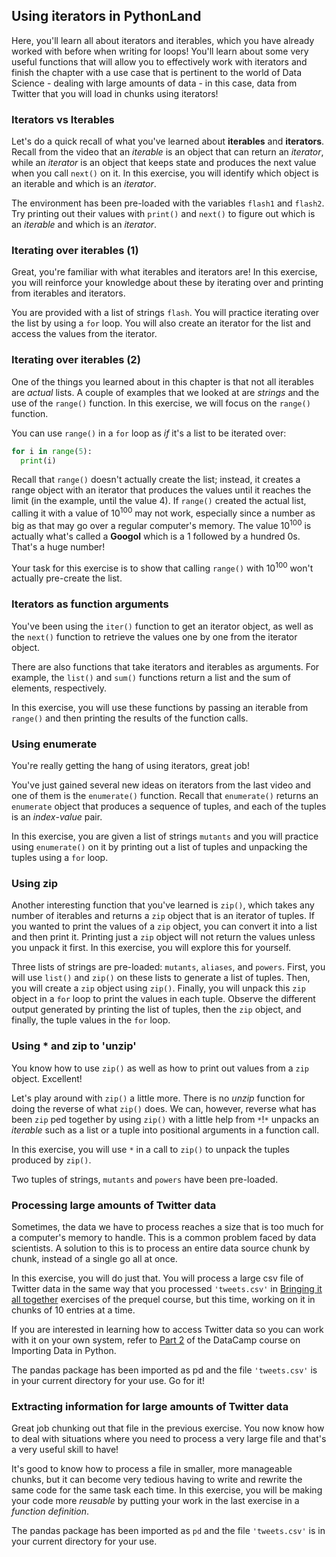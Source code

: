 ## Using iterators in PythonLand
Here, you'll learn all about iterators and iterables, which you have already worked with before when writing for loops! You'll learn about some very useful functions that will allow you to effectively work with iterators and finish the chapter with a use case that is pertinent to the world of Data Science - dealing with large amounts of data - in this case, data from Twitter that you will load in chunks using iterators!

### Iterators vs Iterables
Let's do a quick recall of what you've learned about **iterables** and **iterators**. Recall from the video that an *iterable* is an object that can return an *iterator*, while an *iterator* is an object that keeps state and produces the next value when you call `next()` on it. In this exercise, you will identify which object is an iterable and which is an *iterator*.

The environment has been pre-loaded with the variables `flash1` and `flash2`. Try printing out their values with `print()` and `next()` to figure out which is an *iterable* and which is an *iterator*.

### Iterating over iterables (1)
Great, you're familiar with what iterables and iterators are! In this exercise, you will reinforce your knowledge about these by iterating over and printing from iterables and iterators.

You are provided with a list of strings `flash`. You will practice iterating over the list by using a `for` loop. You will also create an iterator for the list and access the values from the iterator.

### Iterating over iterables (2)
One of the things you learned about in this chapter is that not all iterables are *actual* lists. A couple of examples that we looked at are *strings* and the use of the `range()` function. In this exercise, we will focus on the `range()` function.

You can use `range()` in a `for` loop as *if* it's a list to be iterated over:

```python
for i in range(5):
  print(i)
```

Recall that `range()` doesn't actually create the list; instead, it creates a range object with an iterator that produces the values until it reaches the limit (in the example, until the value 4). If `range()` created the actual list, calling it with a value of 10<sup>100</sup> may not work, especially since a number as big as that may go over a regular computer's memory. The value 10<sup>100</sup> is actually what's called a **Googol** which is a 1 followed by a hundred 0s. That's a huge number!

Your task for this exercise is to show that calling `range()` with 10<sup>100</sup> won't actually pre-create the list.

### Iterators as function arguments
You've been using the `iter()` function to get an iterator object, as well as the `next()` function to retrieve the values one by one from the iterator object.

There are also functions that take iterators and iterables as arguments. For example, the `list()` and `sum()` functions return a list and the sum of elements, respectively.

In this exercise, you will use these functions by passing an iterable from `range()` and then printing the results of the function calls.

### Using enumerate
You're really getting the hang of using iterators, great job!

You've just gained several new ideas on iterators from the last video and one of them is the `enumerate()` function. Recall that `enumerate()` returns an `enumerate` object that produces a sequence of tuples, and each of the tuples is an *index*-*value* pair.

In this exercise, you are given a list of strings `mutants` and you will practice using `enumerate()` on it by printing out a list of tuples and unpacking the tuples using a `for` loop.

### Using zip
Another interesting function that you've learned is `zip()`, which takes any number of iterables and returns a `zip` object that is an iterator of tuples. If you wanted to print the values of a `zip` object, you can convert it into a list and then print it. Printing just a `zip` object will not return the values unless you unpack it first. In this exercise, you will explore this for yourself.

Three lists of strings are pre-loaded: `mutants`, `aliases`, and `powers`. First, you will use `list()` and `zip()` on these lists to generate a list of tuples. Then, you will create a `zip` object using `zip()`. Finally, you will unpack this `zip` object in a `for` loop to print the values in each tuple. Observe the different output generated by printing the list of tuples, then the `zip` object, and finally, the tuple values in the `for` loop.

### Using * and zip to 'unzip'
You know how to use `zip()` as well as how to print out values from a `zip` object. Excellent!

Let's play around with `zip()` a little more. There is no *unzip* function for doing the reverse of what `zip()` does. We can, however, reverse what has been `zip` ped together by using `zip()` with a little help from `*`!`*` unpacks an *iterable* such as a list or a tuple into positional arguments in a function call.

In this exercise, you will use `*` in a call to `zip()` to unpack the tuples produced by `zip()`.

Two tuples of strings, `mutants` and `powers` have been pre-loaded.

### Processing large amounts of Twitter data
Sometimes, the data we have to process reaches a size that is too much for a computer's memory to handle. This is a common problem faced by data scientists. A solution to this is to process an entire data source chunk by chunk, instead of a single go all at once.

In this exercise, you will do just that. You will process a large csv file of Twitter data in the same way that you processed `'tweets.csv'` in [Bringing it all together]() exercises of the prequel course, but this time, working on it in chunks of 10 entries at a time.

If you are interested in learning how to access Twitter data so you can work with it on your own system, refer to [Part 2]() of the DataCamp course on Importing Data in Python.

The pandas package has been imported as pd and the file `'tweets.csv'` is in your current directory for your use. Go for it!

### Extracting information for large amounts of Twitter data
Great job chunking out that file in the previous exercise. You now know how to deal with situations where you need to process a very large file and that's a very useful skill to have!

It's good to know how to process a file in smaller, more manageable chunks, but it can become very tedious having to write and rewrite the same code for the same task each time. In this exercise, you will be making your code more *reusable* by putting your work in the last exercise in a *function definition*.

The pandas package has been imported as `pd` and the file `'tweets.csv'` is in your current directory for your use.
